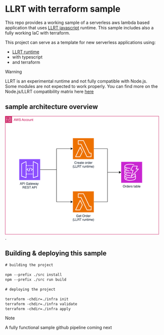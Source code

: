 # LLRT with terraform sample

This repo provides a working sample of a serverless aws lambda based application that uses [LLRT javascript](https://github.com/awslabs/llrt) runtime. This sample includes also a fully working IaC with terraform.

This project can serve as a template for new serverless applications using:

- [LLRT runtime](https://github.com/awslabs/llrt)
- with typescript
- and terraform

> [!WARNING]
> LLRT is an experimental runtime and not fully compatible with Node.js. Some modules are not expected to work properly. You can find more on the Node.js/LLRT compatibility matrix here [here](https://github.com/awslabs/llrt?tab=readme-ov-file#compatibility-matrix)

## sample architecture overview

![architecture overview](./assets/diagram.png "Titre de l'image").

## Building & deploying this sample

```
# building the project

npm --prefix ./src install
npm --prefix ./src run build

# deploying the project

terraform -chdir=./infra init
terraform -chdir=./infra validate
terraform -chdir=./infra apply

```

> [!NOTE]  
> A fully functional sample github pipeline coming next
